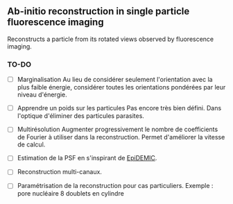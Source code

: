## Ab-initio reconstruction in single particle fluorescence imaging

Reconstructs a particle from its rotated views observed by fluorescence imaging.

### TO-DO

- [ ] Marginalisation
Au lieu de considérer seulement l'orientation avec la plus faible énergie, considérer toutes les orientations pondérées par leur niveau d'énergie.

- [ ] Apprendre un poids sur les particules
Pas encore très bien défini. Dans l'optique d'éliminer des particules parasites.

- [ ] Multirésolution
Augmenter progressivement le nombre de coefficients de Fourier à utiliser dans la reconstruction. Permet d'améliorer la vitesse de calcul.

- [ ] Estimation de la PSF en s'inspirant de [EpiDEMIC](https://icy.bioimageanalysis.org/plugin/epidemic/).

- [ ] Reconstruction multi-canaux.

- [ ] Paramétrisation de la reconstruction pour cas particuliers. Exemple : pore nucléaire 8 doublets en cylindre